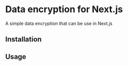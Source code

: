 # Data encryption for Next.js
A simple data encryption that can be use in Next.js

## Installation

## Usage